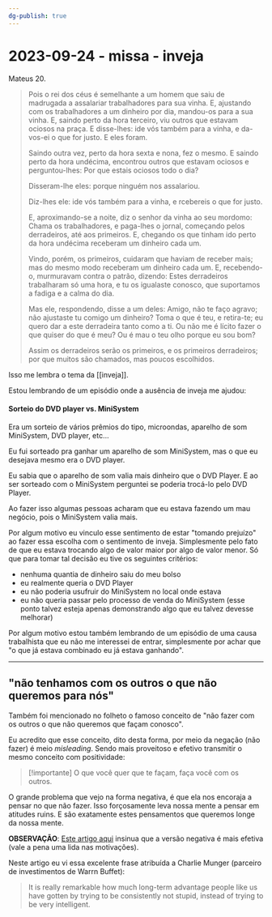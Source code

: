 ```yaml
---
dg-publish: true
---
```

# 2023-09-24 - missa - inveja

Mateus 20.

> Pois o rei dos céus é semelhante a um homem que saiu de madrugada a assalariar trabalhadores para sua vinha. E, ajustando com os trabalhadores a um dinheiro por dia, mandou-os para a sua vinha. E, saindo perto da hora terceiro, viu outros que estavam ociosos na praça. E disse-lhes: ide vós também para a vinha, e da-vos-ei o que for justo. E eles foram.
> 
> Saindo outra vez, perto da hora sexta e nona, fez o mesmo. E saindo perto da hora undécima, encontrou outros que estavam ociosos e perguntou-lhes: Por que estais ociosos todo o dia?
> 
> Disseram-lhe eles: porque ninguém nos assalariou.
> 
> Diz-lhes ele: ide vós também para a vinha, e rcebereis o que for justo.
> 
> E, aproximando-se a noite, diz o senhor da vinha ao seu mordomo: Chama os trabalhadores, e paga-lhes o jornal, começando pelos derradeiros, até aos primeiros. E, chegando os que tinham ido perto da hora undécima receberam um dinheiro cada um.
> 
> Vindo, porém, os primeiros, cuidaram que haviam de receber mais; mas do mesmo modo receberam um dinheiro cada um. E, recebendo-o, murmuravam contra o patrão, dizendo: Estes derradeiros trabalharam só uma hora, e tu os igualaste conosco, que suportamos a fadiga e a calma do dia.
> 
> Mas ele, respondendo, disse a um deles: Amigo, não te faço agravo; não ajustaste tu comigo um dinheiro? Toma o que é teu, e retira-te; eu quero dar a este derradeira tanto como a ti. Ou não me é lícito fazer o que quiser do que é meu? Ou é mau o teu olho porque eu sou bom?
> 
> Assim os derradeiros serão os primeiros, e os primeiros derradeiros; por que muitos são chamados, mas poucos escolhidos.

Isso me lembra o tema da [[inveja]].

Estou lembrando de um episódio onde a ausência de inveja me ajudou:

#### Sorteio do DVD player vs. MiniSystem

Era um sorteio de vários prêmios do tipo, microondas, aparelho de som MiniSystem, DVD player, etc...

Eu fui sorteado pra ganhar um aparelho de som MiniSystem, mas o que eu desejava mesmo era o DVD player.

Eu sabia que o aparelho de som valia mais dinheiro que o DVD Player. E ao ser sorteado com o MiniSystem perguntei se poderia trocá-lo pelo DVD Player.

Ao fazer isso algumas pessoas acharam que eu estava fazendo um mau negócio, pois o MiniSystem valia mais.

Por algum motivo eu vinculo esse sentimento de estar "tomando prejuízo" ao fazer essa escolha com o sentimento de inveja. Simplesmente pelo fato de que eu estava trocando algo de valor maior por algo de valor menor. Só que para tomar tal decisão eu tive os seguintes critérios:

- nenhuma quantia de dinheiro saiu do meu bolso
- eu realmente queria o DVD Player
- eu não poderia usufruir do MiniSystem no local onde estava
- eu não queria passar pelo processo de venda do MiniSystem (esse ponto talvez esteja apenas demonstrando algo que eu talvez devesse melhorar)

Por algum motivo estou também lembrando de um episódio de uma causa trabalhista que eu não me interessei de entrar, simplesmente por achar que "o que já estava combinado eu já estava ganhando".

---

## "não tenhamos com os outros o que não queremos para nós"

Também foi mencionado no folheto o famoso conceito de "não fazer com os outros o que não queremos que façam conosco".

Eu acredito que esse conceito, dito desta forma, por meio da negação (não fazer) é meio *misleading*. Sendo mais proveitoso e efetivo transmitir o mesmo conceito com positividade:


> [!importante]
> O que você quer que te façam, faça você com os outros.

O grande problema que vejo na forma negativa, é que ela nos encoraja a pensar no que não fazer. Isso forçosamente leva nossa mente a pensar em atitudes ruins. E são exatamente estes pensamentos que queremos longe da nossa mente.

**OBSERVAÇÃO**: [Este artigo aqui](https://www.wealest.com/articles/silver-rule) insinua que a versão negativa é mais efetiva (vale a pena uma lida nas motivações).

Neste artigo eu vi essa excelente frase atribuída a Charlie Munger (parceiro de investimentos de Warrn Buffet):

> It is really remarkable how much long-term advantage people like us have gotten by trying to be consistently not stupid, instead of trying to be very intelligent.

